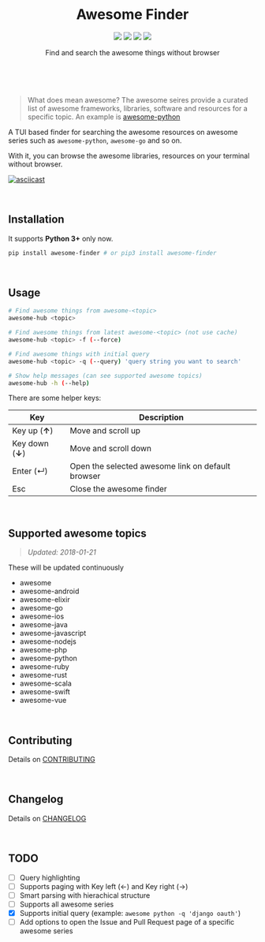 <br><br>

<h1 align="center">Awesome Finder</h1>

<p align="center">
  <a href="https://badge.fury.io/py/awesome-finder"><img src="https://badge.fury.io/py/awesome-finder.svg"/></a>
  <a href="https://docs.python.org/3/index.html"><img src="https://img.shields.io/badge/python-3.5, 3.6-blue.svg"/></a>
  <a href="https://www.python.org/dev/peps/pep-0008"><img src="https://img.shields.io/badge/code%20style-PEP8-brightgreen.svg"/></a>
  <a href="/LICENSE"><img src="https://img.shields.io/badge/license-MIT-blue.svg"/></a>
</p>

<p align="center">
  Find and search the awesome things without browser
</p>

<br><br><br>

> What does mean awesome? The awesome seires provide a curated list of awesome frameworks, libraries, software and resources for a specific topic. An example is [awesome-python](https://github.com/vinta/awesome-python)

A TUI based finder for searching the awesome resources on awesome series such as `awesome-python`, `awesome-go` and so on.

With it, you can browse the awesome libraries, resources on your terminal without browser.

[![asciicast](https://asciinema.org/a/OOdH9rLVBvReK3K6n7pZvruf9.png)](https://asciinema.org/a/OOdH9rLVBvReK3K6n7pZvruf9)

<br>

## Installation

It supports **Python 3+** only now.

```bash
pip install awesome-finder # or pip3 install awesome-finder 
```

<br>

## Usage

```bash
# Find awesome things from awesome-<topic>
awesome-hub <topic>

# Find awesome things from latest awesome-<topic> (not use cache)
awesome-hub <topic> -f (--force)

# Find awesome things with initial query
awesome-hub <topic> -q (--query) 'query string you want to search'

# Show help messages (can see supported awesome topics)
awesome-hub -h (--help)
```

There are some helper keys:

| Key               | Description                              |
| ----------------- | ---------------------------------------- |
| Key up (**↑**)    | Move and scroll up                       |
| Key down  (**↓**) | Move and scroll down                     |
| Enter (↵)         | Open the selected awesome link on default browser |
| Esc               | Close the awesome finder                 |

<br>

## Supported awesome topics

>  *Updated: 2018-01-21*

These will be updated continuously

- awesome
- awesome-android
- awesome-elixir
- awesome-go
- awesome-ios
- awesome-java
- awesome-javascript
- awesome-nodejs
- awesome-php
- awesome-python
- awesome-ruby
- awesome-rust
- awesome-scala
- awesome-swift
- awesome-vue

<br>

## Contributing

Details on [CONTRIBUTING](CONTRIBUTING.md)

<br>

## Changelog

Details on [CHANGELOG](CHANGELOG.md)

<br>

## TODO

* [ ] Query highlighting
* [ ] Supports paging with Key left (←) and Key right (→)
* [ ] Smart parsing with hierachical structure
* [ ] Supports all awesome series
* [x] Supports initial query (example: `awesome python -q 'django oauth'`)
* [ ] Add options to open the Issue and Pull Request page of a specific awesome series
